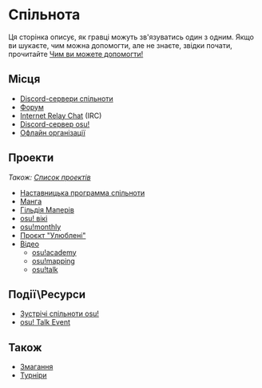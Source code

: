 # Спільнота

Ця сторінка описує, як гравці можуть зв'язуватись один з одним.
Якщо ви шукаєте, чим можна допомогти, але не знаєте, звідки почати, прочитайте [Чим ви можете допомогти!](/wiki/Community/How_you_can_help!)

## Місця

- [Discord-сервери спільноти](/wiki/Community/Discord_servers)
- [Форум](/wiki/Community/Forum)
- [Internet Relay Chat](/wiki/Community/Internet_Relay_Chat) (IRC)
- [Discord-сервер osu!](/wiki/Community/osu!_Discord_server)
- [Офлайн організації](/wiki/Community/Organisations)

## Проекти

*Також: [Список проектів](/wiki/Community/Projects)*

- [Наставницька программа спільноти](/wiki/Community/Community_Mentorship_Program)
- [Манга](/wiki/Community/Manga)
- [Гільдія Маперів](/wiki/Community/Mappers_Guild)
- [osu! вікі](/wiki/osu!_wiki)
- [osu!monthly](/wiki/Community/osu!monthly)
- [Проєкт "Улюблені"](/wiki/Community/Project_Loved)
- [Відео](/wiki/Community/Video_series)
  - [osu!academy](/wiki/Community/Video_series/osu!academy)
  - [osu!mapping](/wiki/Community/Video_series/osu!mapping)
  - [osu!talk](/wiki/Community/Video_series/osu!talk)

## Події\Ресурси

- [Зустрічі спільноти osu!](/wiki/Community/osu!_community_meetings)
- [osu! Talk Event](/wiki/Community/osu!_Talk_Event)

## Також

- [Змагання](/wiki/Contests)
- [Турніри](/wiki/Tournaments)
